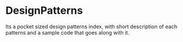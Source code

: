 # DesignPatterns
Its a pocket sized design patterns index, with short description of each patterns and a sample code that goes along with it.
